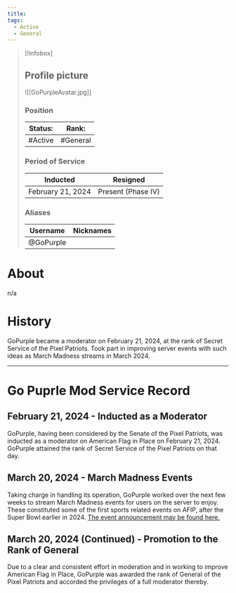 ```yaml
---
title: 
tags:
  - Active
  - General
---
```

> [!infobox]
> 
> ## Profile picture
> 
> ![[GoPurpleAvatar.jpg]]
> 
> ### Position 
> | Status: | Rank:  |
> | --- |--- |
> | #Active| #General |
> ### Period of Service
> | Inducted | Resigned|
> | --- |--- |
> |February 21, 2024| Present (Phase IV)|
>  ### Aliases 
> | Username | Nicknames |
> | --- |--- |
> |  @GoPurple |  |


# About
n/a

# History
GoPurple became a moderator on February 21, 2024, at the rank of Secret Service of the Pixel Patriots. Took part in improving server events with such ideas as March Madness streams in March 2024.

---

# Go Puprle Mod Service Record

## February 21, 2024 - Inducted as a Moderator
GoPurple, having been considered by the Senate of the Pixel Patriots, was inducted as a moderator on American Flag in Place on February 21, 2024. GoPurple attained the rank of Secret Service of the Pixel Patriots on that day.


## March 20, 2024 - March Madness Events
Taking charge in handling its operation, GoPurple worked over the next few weeks to stream March Madness events for users on the server to enjoy. These constituted some of the first sports related events on AFIP, after the Super Bowl earlier in 2024. [The event announcement may be found here.](https://discord.com/channels/297890558825988108/960644469089255424/1220013754796736544)

## March 20, 2024 (Continued) - Promotion to the Rank of General
Due to a clear and consistent effort in moderation and in working to improve American Flag in Place, GoPurple was awarded the rank of General of the Pixel Patriots and accorded the privileges of a full moderator thereby.